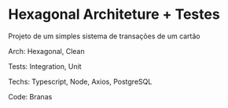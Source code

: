 # Hexagonal Architeture + Testes

Projeto de um simples sistema de transações de um cartão



Arch: Hexagonal, Clean

Tests: Integration, Unit

Techs: Typescript, Node, Axios, PostgreSQL

Code: Branas
